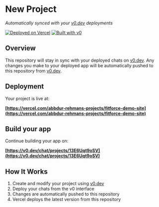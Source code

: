# New Project

*Automatically synced with your [v0.dev](https://v0.dev) deployments*

[![Deployed on Vercel](https://img.shields.io/badge/Deployed%20on-Vercel-black?style=for-the-badge&logo=vercel)](https://vercel.com/abbdur-rehmans-projects/fitforce-demo-site)
[![Built with v0](https://img.shields.io/badge/Built%20with-v0.dev-black?style=for-the-badge)](https://v0.dev/chat/projects/13E6Uqt9oSV)

## Overview

This repository will stay in sync with your deployed chats on [v0.dev](https://v0.dev).
Any changes you make to your deployed app will be automatically pushed to this repository from [v0.dev](https://v0.dev).

## Deployment

Your project is live at:

**[https://vercel.com/abbdur-rehmans-projects/fitforce-demo-site](https://vercel.com/abbdur-rehmans-projects/fitforce-demo-site)**

## Build your app

Continue building your app on:

**[https://v0.dev/chat/projects/13E6Uqt9oSV](https://v0.dev/chat/projects/13E6Uqt9oSV)**

## How It Works

1. Create and modify your project using [v0.dev](https://v0.dev)
2. Deploy your chats from the v0 interface
3. Changes are automatically pushed to this repository
4. Vercel deploys the latest version from this repository